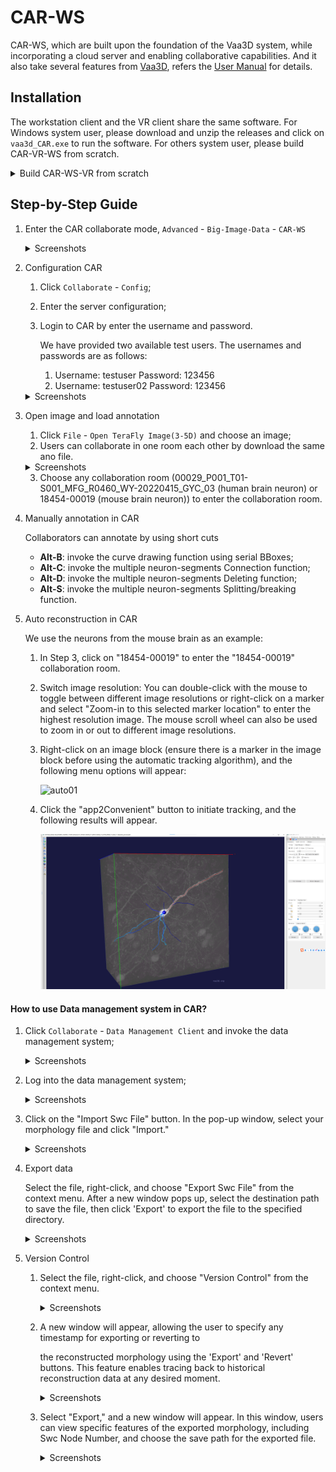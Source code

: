 # CAR-WS

CAR-WS, which are built upon the foundation of the Vaa3D system, while incorporating a cloud server and enabling collaborative capabilities. And it also take several features from [Vaa3D](http://www.vaa3d.org/), refers the [User Manual](https://github.com/Vaa3D/Vaa3D_Wiki/wiki/UserManual.wiki) for details.

## Installation

The workstation client and the VR client share the same software. For Windows system user, please download and unzip the releases and click on `vaa3d_CAR.exe` to run the software. For others system user, please build CAR-VR-WS from scratch.

<details>
<summary>Build CAR-WS-VR from scratch</summary>

CAR-WS and CAR-VR clients share the same codebase based on Qt 4.7.3. You can refer to the following tutorials to compile.

- [On Linux](https://github.com/Vaa3D/Vaa3D_Wiki/wiki/Build-Vaa3D-on-Linux): Build CAR-VR-WS with MSVC and QMake.
- [On Windows](https://github.com/Vaa3D/Vaa3D_Wiki/wiki/Build-Vaa3D-on-Windows-(QMake)): Build CAR-VR-WS with LLVM and QMake.
- [On Mac](https://github.com/Vaa3D/Vaa3D_Wiki/wiki/Build-Vaa3D-on-Mac-OS): Build CAR-VR-WS with GCC and 
</details>

## Step-by-Step Guide

1. Enter the CAR collaborate mode, `Advanced` - `Big-Image-Data` - `CAR-WS`

    <details>
    <summary>Screenshots</summary>

    ![Entering](../assets/ws_entering.png)
    </details>

2. Configuration CAR

    1. Click `Collaborate` - `Config`;

    2. Enter the server configuration;

    3. Login to CAR by enter the username and password.

       We have provided two available test users. The usernames and passwords are as follows:

       1. Username: testuser Password: 123456
       2. Username: testuser02 Password: 123456
    <details>
    <summary>Screenshots</summary>

    ![Configuration](../assets/ws_config.png)

    ![Authorization](../assets/ws_auth.png)
    </details>

3. Open image and load annotation

    1. Click `File` - `Open TeraFly Image(3-5D)` and choose an image;
    2. Users can collaborate in one room each other by download the same ano file.
    <details>
    <summary>Screenshots</summary>

    ![Load Ano 1](../assets/ws_load_ano_1.png)

    ![Load Ano 2](../assets/ws_load_ano_2.png)
    </details>

    3. Choose any collaboration room (00029_P001_T01-S001_MFG_R0460_WY-20220415_GYC_03  (human brain neuron) or 18454-00019 (mouse brain neuron)) to enter the collaboration room.

4. Manually annotation in CAR

    Collaborators can annotate by using short cuts

    - **Alt-B**: invoke the curve drawing function using serial BBoxes;
    - **Alt-C**: invoke the multiple neuron-segments Connection function;
    - **Alt-D**: invoke the multiple neuron-segments Deleting function;
    - **Alt-S**: invoke the multiple neuron-segments Splitting/breaking function.

5. Auto reconstruction in CAR
   
   We use the neurons from the mouse brain as an example:
   
   1. In Step 3, click on "18454-00019" to enter the "18454-00019" collaboration room.

   2. Switch image resolution: You can double-click with the mouse to toggle between different image resolutions or right-click on a marker and select "Zoom-in to this selected marker location" to enter the highest resolution image. The mouse scroll wheel can also be used to zoom in or out to different image resolutions.

   3. Right-click on an image block (ensure there is a marker in the image block before using the automatic tracking algorithm), and the following menu options will appear:

      ![auto01](../assets/auto01.png)

   4. Click the "app2Convenient" button to initiate tracking, and the following results will appear.

      ![auto02](../assets/auto02.png)

#### How to use Data management system in CAR?

1. Click `Collaborate` - `Data Management Client` and invoke the data management system;

   <details>
   <summary>Screenshots</summary>

   ![ws_dbms_01](../assets/ws_dbms_01.png)
   </details>

2. Log into the data management system;

   <details>
   <summary>Screenshots</summary>

   ![ws_dbms_login](../assets/ws_dbms_login.png)
   </details>

3. Click on the "Import Swc File" button. In the pop-up window, select your morphology file and click "Import."

   <details>
   <summary>Screenshots</summary>

   ![ws_dbms_import_swc_01](../assets/ws_dbms_import_swc_01.png)

   ![ws_dbms_import_swc_02](../assets/ws_dbms_import_swc_02.png)
   </details>

4. Export data

   Select the file, right-click, and choose "Export Swc File" from the context menu. After a new window pops up, select the destination path to save the file, then click 'Export' to export the file to the specified directory.
   
   <details>
   <summary>Screenshots</summary>
   
   ![ws_dbms_export_swc_01](../assets/ws_dbms_export_swc_01.png)

   ![ws_dbms_export_swc_02](../assets/ws_dbms_export_swc_02.png)
   </details>

7. Version Control 

   1. Select the file, right-click, and choose "Version Control" from the context menu.
   
      <details>
      <summary>Screenshots</summary>

      ![version_control_00](../assets/version_control_00.png)
      </details>

   2. A new window will appear, allowing the user to specify any timestamp for exporting or reverting to  

      the reconstructed morphology using the 'Export' and 'Revert' buttons. This feature enables tracing back to historical reconstruction data at any desired moment.

      <details>
      <summary>Screenshots</summary>

      ![version_control_01](../assets/version_control_01.png)
      </details>

   3. Select "Export," and a new window will appear. In this window, users can view specific features of the exported morphology, including Swc Node Number, and choose the save path for the exported file.

      <details>
      <summary>Screenshots</summary>

      ![version_control_02](../assets/version_control_02.png)
      </details>
